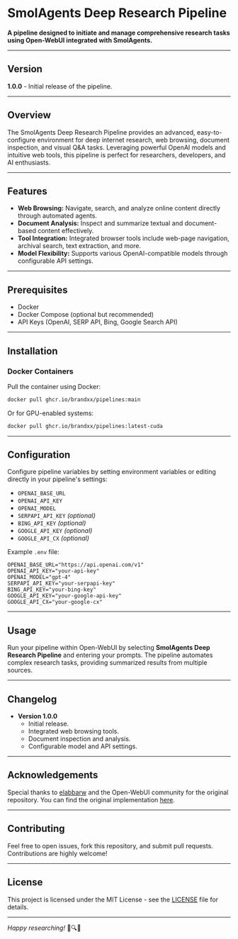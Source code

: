 # SmolAgents Deep Research Pipeline

**A pipeline designed to initiate and manage comprehensive research tasks using Open-WebUI integrated with SmolAgents.**

---

## Version
**1.0.0** - Initial release of the pipeline.

---

## Overview
The SmolAgents Deep Research Pipeline provides an advanced, easy-to-configure environment for deep internet research, web browsing, document inspection, and visual Q&A tasks. Leveraging powerful OpenAI models and intuitive web tools, this pipeline is perfect for researchers, developers, and AI enthusiasts.

---

## Features
- **Web Browsing:** Navigate, search, and analyze online content directly through automated agents.
- **Document Analysis:** Inspect and summarize textual and document-based content effectively.
- **Tool Integration:** Integrated browser tools include web-page navigation, archival search, text extraction, and more.
- **Model Flexibility:** Supports various OpenAI-compatible models through configurable API settings.

---

## Prerequisites
- Docker
- Docker Compose (optional but recommended)
- API Keys (OpenAI, SERP API, Bing, Google Search API)

---

## Installation
### Docker Containers
Pull the container using Docker:

```sh
docker pull ghcr.io/brandxx/pipelines:main
```
Or for GPU-enabled systems:

```sh
docker pull ghcr.io/brandxx/pipelines:latest-cuda
```

---

## Configuration
Configure pipeline variables by setting environment variables or editing directly in your pipeline's settings:

- `OPENAI_BASE_URL`
- `OPENAI_API_KEY`
- `OPENAI_MODEL`
- `SERPAPI_API_KEY` *(optional)*
- `BING_API_KEY` *(optional)*
- `GOOGLE_API_KEY` *(optional)*
- `GOOGLE_API_CX` *(optional)*

Example `.env` file:
```dotenv
OPENAI_BASE_URL="https://api.openai.com/v1"
OPENAI_API_KEY="your-api-key"
OPENAI_MODEL="gpt-4"
SERPAPI_API_KEY="your-serpapi-key"
BING_API_KEY="your-bing-key"
GOOGLE_API_KEY="your-google-api-key"
GOOGLE_API_CX="your-google-cx"
```

---

## Usage
Run your pipeline within Open-WebUI by selecting **SmolAgents Deep Research Pipeline** and entering your prompts. The pipeline automates complex research tasks, providing summarized results from multiple sources.

---

## Changelog
- **Version 1.0.0**
  - Initial release.
  - Integrated web browsing tools.
  - Document inspection and analysis.
  - Configurable model and API settings.

---

## Acknowledgements
Special thanks to [elabbarw](https://github.com/elabbarw) and the Open-WebUI community for the original repository. You can find the original implementation [here](https://github.com/elabbarw/aiagent_playground/tree/main/openwebui/pipelines/deepresearch).

---

## Contributing
Feel free to open issues, fork this repository, and submit pull requests. Contributions are highly welcome!

---

## License
This project is licensed under the MIT License - see the [LICENSE](LICENSE) file for details.

---

*Happy researching!* 🚀🔍✨

